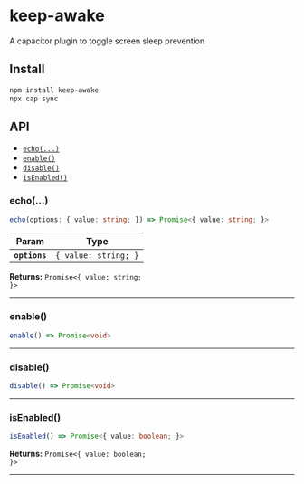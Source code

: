 # keep-awake

A capacitor plugin to toggle screen sleep prevention

## Install

```bash
npm install keep-awake
npx cap sync
```

## API

<docgen-index>

* [`echo(...)`](#echo)
* [`enable()`](#enable)
* [`disable()`](#disable)
* [`isEnabled()`](#isenabled)

</docgen-index>

<docgen-api>
<!--Update the source file JSDoc comments and rerun docgen to update the docs below-->

### echo(...)

```typescript
echo(options: { value: string; }) => Promise<{ value: string; }>
```

| Param         | Type                            |
| ------------- | ------------------------------- |
| **`options`** | <code>{ value: string; }</code> |

**Returns:** <code>Promise&lt;{ value: string; }&gt;</code>

--------------------


### enable()

```typescript
enable() => Promise<void>
```

--------------------


### disable()

```typescript
disable() => Promise<void>
```

--------------------


### isEnabled()

```typescript
isEnabled() => Promise<{ value: boolean; }>
```

**Returns:** <code>Promise&lt;{ value: boolean; }&gt;</code>

--------------------

</docgen-api>
